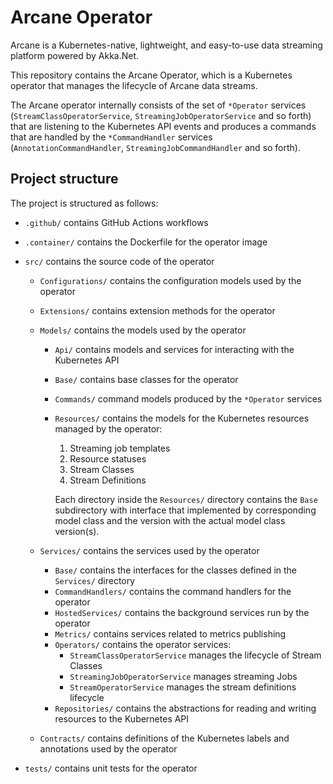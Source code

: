 # Arcane Operator

Arcane is a Kubernetes-native, lightweight, and easy-to-use data streaming platform powered by Akka.Net.

This repository contains the Arcane Operator, which is a Kubernetes operator that manages the lifecycle of
Arcane data streams.

The Arcane operator internally consists of the set of `*Operator` services
(`StreamClassOperatorService`, `StreamingJobOperatorService` and so forth)
that are listening to the Kubernetes API events and produces a commands that are handled by the
`*CommandHandler` services (`AnnotationCommandHandler`, `StreamingJobCommandHandler` and so forth).

## Project structure

The project is structured as follows:

- `.github/` contains GitHub Actions workflows

- `.container/` contains the Dockerfile for the operator image

- `src/` contains the source code of the operator
  - `Configurations/` contains the configuration models used by the operator
  - `Extensions/` contains extension methods for the operator
  - `Models/` contains the models used by the operator
    - `Api/` contains models and services for interacting with the Kubernetes API
    - `Base/` contains base classes for the operator
    - `Commands/` command models produced by the `*Operator` services
    - `Resources/` contains the models for the Kubernetes resources managed by the operator:
      1. Streaming job templates
      2. Resource statuses
      3. Stream Classes
      4. Stream Definitions
      
      Each directory inside the `Resources/` directory contains the `Base` subdirectory with interface that implemented
      by corresponding model class and the version with the actual model class version(s).
    
  - `Services/` contains the services used by the operator
    - `Base/` contains the interfaces for the classes defined in the `Services/` directory
    - `CommandHandlers/` contains the command handlers for the operator
    - `HostedServices/` contains the background services run by the operator
    - `Metrics/` contains services related to metrics publishing
    - `Operators/` contains the operator services:
      - `StreamClassOperatorService` manages the lifecycle of Stream Classes
      - `StreamingJobOperatorService` manages streaming Jobs
      - `StreamOperatorService` manages the stream definitions lifecycle
    - `Repositories/` contains the abstractions for reading and writing resources to the Kubernetes API
  - `Contracts/` contains definitions of the Kubernetes labels and annotations used by the operator
- `tests/` contains unit tests for the operator

